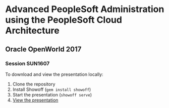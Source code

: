 # Advanced PeopleSoft Administration using the PeopleSoft Cloud Architecture

## Oracle OpenWorld 2017
### Session SUN1607

To download and view the presentation locally:

1. Clone the repository
1. Install Showoff (`gem install showoff`)
1. Start the presentation (`showoff serve`)
1. [View the presentation](http://localhost:9090/)

